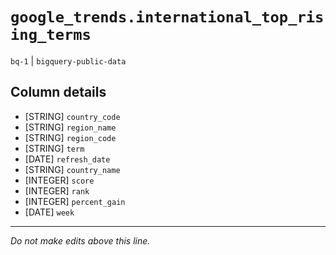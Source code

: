 # `google_trends.international_top_rising_terms`
`bq-1` | `bigquery-public-data`

## Column details
* [STRING]    `country_code`
* [STRING]    `region_name`
* [STRING]    `region_code`
* [STRING]    `term`
* [DATE]      `refresh_date`
* [STRING]    `country_name`
* [INTEGER]   `score`
* [INTEGER]   `rank`
* [INTEGER]   `percent_gain`
* [DATE]      `week`

-------------------------------------------------------------------------------
*Do not make edits above this line.*
